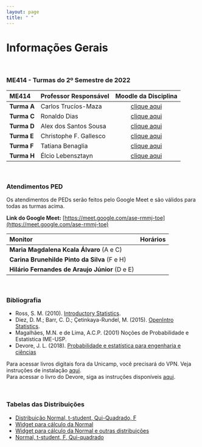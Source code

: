 ```yaml
---
layout: page
title: " "
---
```


# Informações Gerais

<br/>

### ME414 - Turmas do 2º Semestre de 2022

| ME414        | Professor Responsável        |  Moodle da Disciplina |  
|:-----------------|:-------------------------------------|:-----------------------------:|
| **Turma A**      | Carlos Trucíos-Maza |  [clique aqui](https://moodle.ggte.unicamp.br/course/view.php?id=14134)    |
| **Turma C**      | Ronaldo Dias  |  [clique aqui](https://moodle.ggte.unicamp.br/course/view.php?id=14134)    |
| **Turma D**      | Alex dos Santos Sousa  |  [clique aqui](https://moodle.ggte.unicamp.br/course/view.php?id=14134)    |
| **Turma E**      | Christophe F. Gallesco   |  [clique aqui](https://moodle.ggte.unicamp.br/course/view.php?id=14134)    |
| **Turma F**      | Tatiana Benaglia |  [clique aqui](https://moodle.ggte.unicamp.br/course/view.php?id=14134) |
| **Turma H**      | Élcio Lebensztayn        |  [clique aqui](https://moodle.ggte.unicamp.br/course/view.php?id=14134)    |


<br />

### Atendimentos PED

Os atendimentos de PEDs serão feitos pelo Google Meet e são válidos para todas as turmas acima.

**Link do Google Meet:** [https://meet.google.com/ase-rmmj-toe](https://meet.google.com/ase-rmmj-toe)

| Monitor        | Horários        |  
|:----------------|:-------------------------------------|
| **Maria Magdalena Kcala Álvaro**  (A e C)    |  |  
| **Carina Brunehilde Pinto da Silva** (F e H) |   |  
| **Hilário Fernandes de Araujo Júnior** (D e E) |   |  


<br />



### Bibliografia

* Ross, S. M. (2010). [Introductory Statistics](http://www.sciencedirect.com/science/book/9780123743886).
* Diez, D. M.; Barr, C. D.; Çetinkaya-Rundel, M. (2015). [OpenIntro Statistics](https://leanpub.com/openintro-statistics).
* Magalhães, M.N. e de Lima, A.C.P. (2001) Noções de Probabilidade e Estatística IME-USP.
* Devore, J. L. (2018). [Probabilidade e estatística para engenharia e ciências](	http://acervus.unicamp.br/index.asp?codigo_sophia=1138563)

Para acessar livros digitais fora da Unicamp, você precisará do VPN. Veja instruções de instalação [aqui](http://www.ccuec.unicamp.br/ccuec/acesso_remoto_vpn). <br />
Para acessar o livro do Devore, siga as instruções disponíveis [aqui](https://www.biblioteca.fea.unicamp.br/sites/biblioteca/files/GuiaDeAcessoAosE-booksCengage.pdf).

<br />

### Tabelas das Distribuições

* [Distribuição Normal, t-student, Qui-Quadrado, F](Tabelas-impressao.pdf)
* [Widget para cálculo da Normal](https://www.wolframalpha.com/widgets/gallery/view.jsp?id=9bd010a31f27d2500aede72eb5852af2)
* [Widget para cálculo da Normal e outras distribuições](https://gallery.shinyapps.io/dist_calc/)
* [Normal, t-student, F, Qui-quadrado](http://www.bertolo.pro.br/FinEst/Estatistica/DistribuicaoProbabilidades2/normal/index.html)
